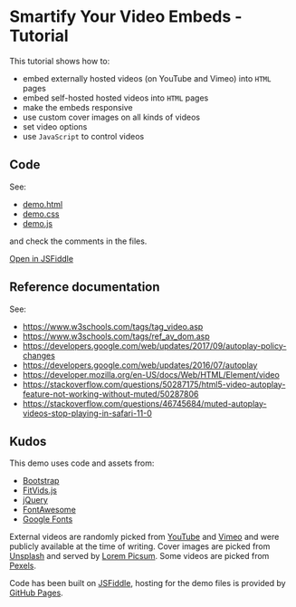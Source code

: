 # Smartify Your Video Embeds - Tutorial

This tutorial shows how to:

 * embed externally hosted videos (on YouTube and Vimeo) into `HTML` pages
 * embed self-hosted hosted videos into `HTML` pages
 * make the embeds responsive
 * use custom cover images on all kinds of videos
 * set video options
 * use `JavaScript` to control videos

## Code

See:

 * [demo.html](www/demo.html)
 * [demo.css](www/demo.css)
 * [demo.js](www/demo.js)

and check the comments in the files.

[Open in JSFiddle](https://jsfiddle.net/gh/get/library/pure/edonosotti/smarter-video-embeds-tutorial/tree/master/www)

## Reference documentation

See:

 - https://www.w3schools.com/tags/tag_video.asp
 - https://www.w3schools.com/tags/ref_av_dom.asp
 - https://developers.google.com/web/updates/2017/09/autoplay-policy-changes
 - https://developers.google.com/web/updates/2016/07/autoplay
 - https://developer.mozilla.org/en-US/docs/Web/HTML/Element/video
 - https://stackoverflow.com/questions/50287175/html5-video-autoplay-feature-not-working-without-muted/50287806
 - https://stackoverflow.com/questions/46745684/muted-autoplay-videos-stop-playing-in-safari-11-0

## Kudos

This demo uses code and assets from:

 - [Bootstrap](https://getbootstrap.com)
 - [FitVids.js](http://fitvidsjs.com)
 - [jQuery](https://jquery.com)
 - [FontAwesome](https://fontawesome.com)
 - [Google Fonts](https://fonts.google.com)

External videos are randomly picked from [YouTube](https://www.youtube.com) and [Vimeo](https://vimeo.com) and were publicly available at the time of writing. Cover images are picked from [Unsplash](https://unsplash.com) and served by [Lorem Picsum](https://picsum.photos). Some videos are picked from [Pexels](https://www.pexels.com).

Code has been built on [JSFiddle](https://jsfiddle.net), hosting for the demo files is provided by [GitHub Pages](https://pages.github.com).
